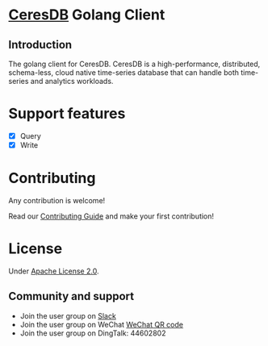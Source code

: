 # [CeresDB](https://github.com/CeresDB/ceresdb) Golang Client

## Introduction
The golang client for CeresDB.
CeresDB is a high-performance, distributed, schema-less, cloud native time-series database that can handle both time-series and analytics workloads.

# Support features
- [x] Query
- [x] Write

# Contributing
Any contribution is welcome!

Read our [Contributing Guide](https://github.com/CeresDB/ceresdb/blob/main/CONTRIBUTING.md) and make your first contribution!

# License
Under [Apache License 2.0](./LICENSE).

## Community and support
- Join the user group on [Slack](https://join.slack.com/t/ceresdbcommunity/shared_invite/zt-1au1ihbdy-5huC9J9s2462yBMIWmerTw)
- Join the user group on WeChat [WeChat QR code](https://github.com/CeresDB/assets/blob/main/WeChatQRCode.jpg)
- Join the user group on DingTalk: 44602802
